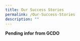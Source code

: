 ```yaml
---
title: Our Success Stories
permalink: /Our-Success-Stories
description: ""
---
```

**Pending infor from GCDO**